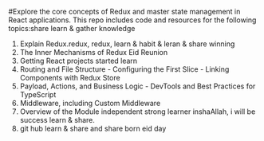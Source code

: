 #Explore the core concepts of Redux and master state management in React applications. This repo includes code and resources for the following topics:share learn & gather knowledge

1. Explain Redux.redux, redux, learn & habit & leran & share winning
2. The Inner Mechanisms of Redux Eid Reunion
3. Getting React projects started learn
4. Routing and File Structure - Configuring the First Slice - Linking Components with Redux Store
5. Payload, Actions, and Business Logic - DevTools and Best Practices for TypeScript
6. Middleware, including Custom Middleware
7. Overview of the Module independent strong learner inshaAllah, i will be success learn & share.
8. git hub learn & share and share born eid day
